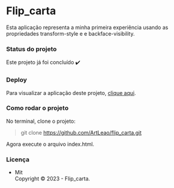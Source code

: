 # Flip_carta

Esta aplicação representa a minha primeira experiência usando as propriedades transform-style e e backface-visibility.

### Status do projeto

Este projeto já foi concluído :heavy_check_mark:

### Deploy

Para visualizar a aplicação deste projeto,  <a href="https://artleao.github.io/flip_carta" target="_blank">clique aqui</a>.

### Como rodar o projeto

No terminal, clone o projeto:

> git clone https://github.com/ArtLeao/flip_carta.git

Agora execute o arquivo index.html.

### Licença

- Mit <br>
Copyright ©️ 2023 - Flip_carta.



